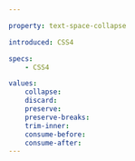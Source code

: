 ```yaml
---

property: text-space-collapse

introduced: CSS4

specs:
    - CSS4

values:
    collapse:
    discard:
    preserve:
    preserve-breaks:
    trim-inner:
    consume-before:
    consume-after:
---
```

